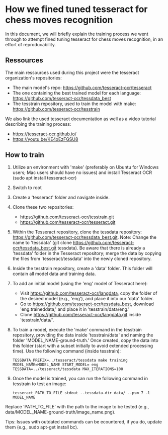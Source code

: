 # How we fined tuned tesseract for chess moves recognition

In this document, we will briefly explain the training process we went through to attempt fined tuning tesseract for chess moves recognition, in an effort of reproducability.

## Ressources

The main ressources used during this project were the tesseract organization's repositories:

- The main model's repo: https://github.com/tesseract-ocr/tesseract
- The one containing the best trained model for each language: https://github.com/tesseract-ocr/tessdata_best
- The tesstrain repository, used to train the model with make: https://github.com/tesseract-ocr/tesstrain

We also link the used tesseract documentation as well as a video tutorial describing the training process:

- https://tesseract-ocr.github.io/
- https://youtu.be/KE4xEzFGSU8

## How to train

1. Utilize an environment with 'make' (preferably on Ubuntu for Windows users; Mac users should have no issues) and install Tesseract OCR (sudo apt install tesseract-ocr)

2. Switch to root

3. Create a 'tesseract' folder and navigate inside.

4. Clone these two repositories:
   - https://github.com/tesseract-ocr/tesstrain.git
   - https://github.com/tesseract-ocr/tesseract.git
5. Within the Tesseract repository, clone the tessdata repository: https://github.com/tesseract-ocr/tessdata_best.git. Note: Change the name to 'tessdata' (git clone https://github.com/tesseract-ocr/tessdata_best.git tessdata). Be aware that there is already a 'tessdata' folder in the Tesseract repository; merge the data by copying the files from 'tesseract/tessdata' into the newly cloned repository.

6. Inside the tesstrain repository, create a 'data' folder. This folder will contain all model data and training data.

7) To add an initial model (using the 'eng' model of Tesseract here):
   - Visit https://github.com/tesseract-ocr/langdata, copy the folder of the desired model (e.g., 'eng'), and place it into our 'data' folder.
   - Go to https://github.com/tesseract-ocr/tessdata_best, download 'eng.traineddata,' and place it in 'tesstrain/data/eng.'
   - Clone https://github.com/tesseract-ocr/langdata.git inside 'tesstrain/data/'.
8) To train a model, execute the 'make' command in the tesstrain repository, providing the data inside 'tesstrain/data' and naming the folder 'MODEL_NAME-ground-truth.' Once created, copy the data into this folder (start with a subset initially to avoid extended processing time). Use the following command (inside tesstrain):

   ```
   TESSDATA_PREFIX=../tesseract/tessdata make training MODEL_NAME=MODEL_NAME START_MODEL= eng TESSDATA=../tesseract/tessdata MAX_ITERATIONS=100
   ```

9. Once the model is trained, you can run the following command in tesstrain to test an image:

   ```
   tesseract PATH_TO_FILE stdout --tessdata-dir data/ --psm 7 -l MODEL_NAME
   ```

Replace 'PATH_TO_FILE' with the path to the image to be tested (e.g., data/MODEL_NAME-ground-truth/image_name.png).

Tips: Issues with outdated commands can be ecountered, if you do, update them (e.g., sudo apt-get install bc).
